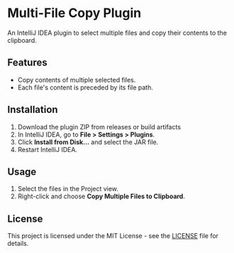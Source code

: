 # Multi-File Copy Plugin

An IntelliJ IDEA plugin to select multiple files and copy their contents to the clipboard.

## Features

- Copy contents of multiple selected files.
- Each file's content is preceded by its file path.

## Installation

1. Download the plugin ZIP from releases or build artifacts
2. In IntelliJ IDEA, go to **File > Settings > Plugins**.
3. Click **Install from Disk...** and select the JAR file.
4. Restart IntelliJ IDEA.

## Usage

1. Select the files in the Project view.
2. Right-click and choose **Copy Multiple Files to Clipboard**.

## License

This project is licensed under the MIT License - see the [LICENSE](LICENSE) file for details.
